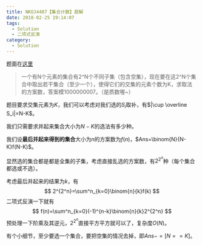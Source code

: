 ```yaml
---
title: NKOJ4487【集合计数】题解
date: 2018-02-25 19:14:07
tags:
  - Solution
  - 二项式反演
category:
  - Solution
---
```


题面在[这里](http://oi.nks.edu.cn/zh/Problem/Details/4487)

> 一个有N个元素的集合有2^N个不同子集（包含空集），现在要在这2^N个集合中取出若干集合（至少一个），使得它们的交集的元素个数为K，求取法的方案数，答案模1000000007。（是质数喔~）

<!--MORE-->

题目要求交集元素为$K$，我们可以考虑对我们选的$S_i$取补，有$|\cup \overline S_i|=N-K$。

我们只需要求并起来集合大小为$N-K$的选法有多少种。

我们设**最后并起来得到的集合**大小为$n$的方案数为$f(n)$，$Ans=\binom{N}{N-K}f(N-K)$。

显然选的集合都是都是全集的子集，考虑直接乱选的方案数，有$2^{2^n}$种（每个集合都选或不选）。

考虑最后并起来的结果为$k​$，有
$$
2^{2^n}=\sum^n_{k=0}\binom{n}{k}f(k)
$$
二项式反演一下就有
$$
f(n)=\sum^n_{k=0}(-1)^{n-k}\binom{n}{k}2^{2^n}
$$
预处理一下阶乘及其逆元，$2^{2^n}$直接平方平方就可以了，复杂度$O(N)$。

有个小细节，至少要选一个集合，要把空集的情况去掉，即$Ans-=[N==K]$。